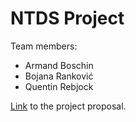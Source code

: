 # NTDS Project

Team members: 
* Armand Boschin
* Bojana Ranković
* Quentin Rebjock

[Link](https://docs.google.com/document/d/1XEc3ogZWYKrAFKGfEoxY8xdoTWGB_P_4vfVQA0mi6tk/edit) to the project proposal.